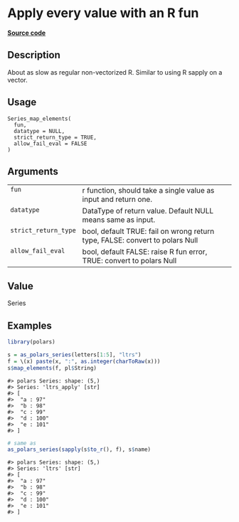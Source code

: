 

# Apply every value with an R fun

[**Source code**](https://github.com/pola-rs/r-polars/tree/main/R/series__series.R#L567)

## Description

About as slow as regular non-vectorized R. Similar to using R sapply on
a vector.

## Usage

<pre><code class='language-R'>Series_map_elements(
  fun,
  datatype = NULL,
  strict_return_type = TRUE,
  allow_fail_eval = FALSE
)
</code></pre>

## Arguments

<table>
<tr>
<td style="white-space: nowrap; font-family: monospace; vertical-align: top">
<code id="Series_map_elements_:_fun">fun</code>
</td>
<td>
r function, should take a single value as input and return one.
</td>
</tr>
<tr>
<td style="white-space: nowrap; font-family: monospace; vertical-align: top">
<code id="Series_map_elements_:_datatype">datatype</code>
</td>
<td>
DataType of return value. Default NULL means same as input.
</td>
</tr>
<tr>
<td style="white-space: nowrap; font-family: monospace; vertical-align: top">
<code id="Series_map_elements_:_strict_return_type">strict_return_type</code>
</td>
<td>
bool, default TRUE: fail on wrong return type, FALSE: convert to polars
Null
</td>
</tr>
<tr>
<td style="white-space: nowrap; font-family: monospace; vertical-align: top">
<code id="Series_map_elements_:_allow_fail_eval">allow_fail_eval</code>
</td>
<td>
bool, default FALSE: raise R fun error, TRUE: convert to polars Null
</td>
</tr>
</table>

## Value

Series

## Examples

``` r
library(polars)

s = as_polars_series(letters[1:5], "ltrs")
f = \(x) paste(x, ":", as.integer(charToRaw(x)))
s$map_elements(f, pl$String)
```

    #> polars Series: shape: (5,)
    #> Series: 'ltrs_apply' [str]
    #> [
    #>  "a : 97"
    #>  "b : 98"
    #>  "c : 99"
    #>  "d : 100"
    #>  "e : 101"
    #> ]

``` r
# same as
as_polars_series(sapply(s$to_r(), f), s$name)
```

    #> polars Series: shape: (5,)
    #> Series: 'ltrs' [str]
    #> [
    #>  "a : 97"
    #>  "b : 98"
    #>  "c : 99"
    #>  "d : 100"
    #>  "e : 101"
    #> ]
